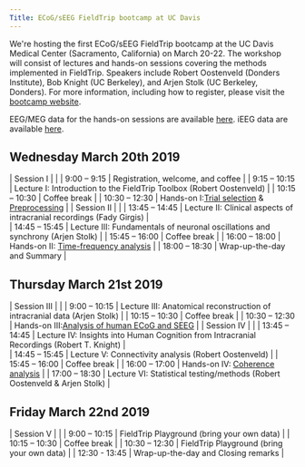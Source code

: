 ```yaml
---
Title: ECoG/sEEG FieldTrip bootcamp at UC Davis
---
```


We're hosting the first ECoG/sEEG FieldTrip bootcamp at the UC Davis
Medical Center (Sacramento, California) on March 20-22. The workshop
will consist of lectures and hands-on sessions covering the methods
implemented in FieldTrip. Speakers include Robert Oostenveld (Donders
Institute), Bob Knight (UC Berkeley), and Arjen Stolk (UC Berkeley,
Donders). For more information, including how to register, please
visit the [bootcamp website](https://saez.faculty.ucdavis.edu/fieldtrip-bootcamp/).

EEG/MEG data for the hands-on sessions are available [here](ftp://ftp.fieldtriptoolbox.org/pub/fieldtrip/workshop/davis2019/). iEEG data are available [here](https://doi.org/10.5281/zenodo.1201559).


## Wednesday March 20th 2019

| Session I        |                                                                                                      |
| 9:00 – 9:15      | Registration, welcome, and coffee                                                                    |
| 9:15 – 10:15     | Lecture I: Introduction to the FieldTrip Toolbox (Robert Oostenveld)                                 |
| 10:15 – 10:30    | Coffee break                                                                                         |
| 10:30 – 12:30    | Hands-on I:[Trial selection](/tutorial/preprocessing) & [Preprocessing](/tutorial/preprocessing_erp) |
| Session II       |                                                                                                      |
| 13:45 – 14:45    | Lecture II: Clinical aspects of intracranial recordings (Fady Girgis)                                |                                                                         
| 14:45 – 15:45    | Lecture III: Fundamentals of neuronal oscillations and synchrony (Arjen Stolk)                       |
| 15:45 – 16:00    | Coffee break                                                                                         |
| 16:00 – 18:00    | Hands-on II: [Time-frequency analysis](/tutorial/timefrequencyanalysis)                              |
| 18:00 – 18:30    | Wrap-up-the-day and Summary                                                                          |

## Thursday March 21st 2019

| Session III      |                                                                                                      |
| 9:00 – 10:15     | Lecture III: Anatomical reconstruction of intracranial data (Arjen Stolk)                            |
| 10:15 – 10:30    | Coffee break                                                                                         |
| 10:30 – 12:30    | Hands-on III:[Analysis of human ECoG and SEEG](/tutorial/human_ecog)                                 |
| Session IV       |                                                                                                      |
| 13:45 – 14:45    | Lecture IV: Insights into Human Cognition from Intracranial Recordings (Robert T. Knight)            |                                                                         
| 14:45 – 15:45    | Lecture V: Connectivity analysis (Robert Oostenveld)                                                 |
| 15:45 – 16:00    | Coffee break                                                                                         |
| 16:00 – 17:00    | Hands-on IV: [Coherence analysis](/tutorial/coherence)                                               |
| 17:00 – 18:30    | Lecture VI: Statistical testing/methods (Robert Oostenveld & Arjen Stolk)                            |

## Friday March 22nd 2019

| Session V        |                                                                                                      |
| 9:00 – 10:15     | FieldTrip Playground (bring your own data)                                                           |
| 10:15 – 10:30    | Coffee break                                                                                         |
| 10:30 – 12:30    | FieldTrip Playground (bring your own data)                                                           |
| 12:30 - 13:45    | Wrap-up-the-day and Closing remarks                                                                  |



